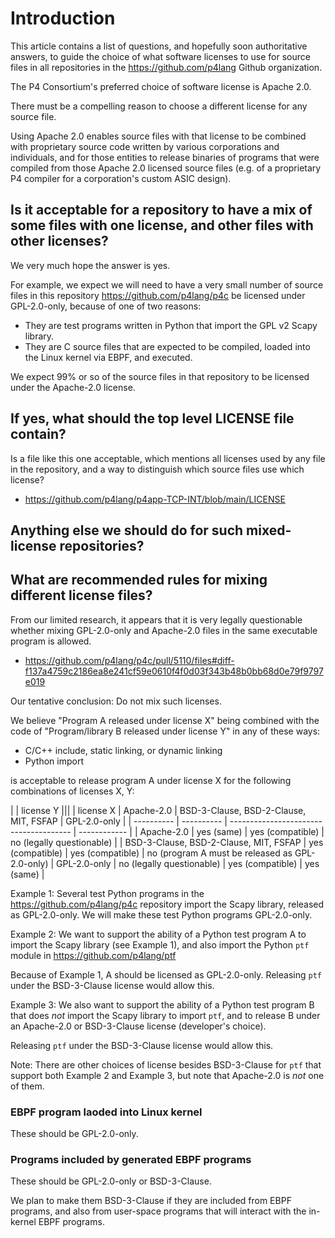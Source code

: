 # Introduction

This article contains a list of questions, and hopefully soon
authoritative answers, to guide the choice of what software licenses
to use for source files in all repositories in the
https://github.com/p4lang Github organization.

The P4 Consortium's preferred choice of software license is Apache
2.0.

There must be a compelling reason to choose a different license for
any source file.

Using Apache 2.0 enables source files with that license to be combined
with proprietary source code written by various corporations and
individuals, and for those entities to release binaries of programs
that were compiled from those Apache 2.0 licensed source files
(e.g. of a proprietary P4 compiler for a corporation's custom ASIC
design).


## Is it acceptable for a repository to have a mix of some files with one license, and other files with other licenses?

We very much hope the answer is yes.

For example, we expect we will need to have a very small number of
source files in this repository https://github.com/p4lang/p4c be
licensed under GPL-2.0-only, because of one of two reasons:

+ They are test programs written in Python that import the GPL v2
  Scapy library.
+ They are C source files that are expected to be compiled, loaded
  into the Linux kernel via EBPF, and executed.

We expect 99% or so of the source files in that repository to be
licensed under the Apache-2.0 license.


## If yes, what should the top level LICENSE file contain?

Is a file like this one acceptable, which mentions all licenses used
by any file in the repository, and a way to distinguish which source
files use which license?

+ https://github.com/p4lang/p4app-TCP-INT/blob/main/LICENSE


## Anything else we should do for such mixed-license repositories?


## What are recommended rules for mixing different license files?

From our limited research, it appears that it is very legally
questionable whether mixing GPL-2.0-only and Apache-2.0 files in the
same executable program is allowed.

+ https://github.com/p4lang/p4c/pull/5110/files#diff-f137a4759c2186ea8e241cf59e0610f4f0d03f343b48b0bb68d0e79f9797e019

Our tentative conclusion: Do not mix such licenses.

We believe "Program A released under license X" being combined with the code of "Program/library B released under license Y" in any of these ways:

+ C/C++ include, static linking, or dynamic linking
+ Python import

is acceptable to release program A under license X for the following
combinations of licenses X, Y:


|            | license Y |||
| license X  | Apache-2.0 | BSD-3-Clause, BSD-2-Clause, MIT, FSFAP | GPL-2.0-only |
| ---------- | ---------- | -------------------------------------- | ------------ |
| Apache-2.0 | yes (same) | yes (compatible)                       | no (legally questionable) |
| BSD-3-Clause, BSD-2-Clause, MIT, FSFAP | yes (compatible) | yes (compatible) | no (program A must be released as GPL-2.0-only)
| GPL-2.0-only | no (legally questionable) | yes (compatible)      | yes (same) |

Example 1: Several test Python programs in the
https://github.com/p4lang/p4c repository import the Scapy library,
released as GPL-2.0-only.  We will make these test Python programs
GPL-2.0-only.

Example 2: We want to support the ability of a Python test program A
to import the Scapy library (see Example 1), and also import the
Python `ptf` module in https://github.com/p4lang/ptf

Because of Example 1, A should be licensed as GPL-2.0-only.  Releasing
`ptf` under the BSD-3-Clause license would allow this.

Example 3: We also want to support the ability of a Python test
program B that does _not_ import the Scapy library to import `ptf`,
and to release B under an Apache-2.0 or BSD-3-Clause license
(developer's choice).

Releasing `ptf` under the BSD-3-Clause license would allow this.

Note: There are other choices of license besides BSD-3-Clause for
`ptf` that support both Example 2 and Example 3, but note that
Apache-2.0 is _not_ one of them.


### EBPF program laoded into Linux kernel

These should be GPL-2.0-only.


### Programs included by generated EBPF programs

These should be GPL-2.0-only or BSD-3-Clause.

We plan to make them BSD-3-Clause if they are included from EBPF
programs, and also from user-space programs that will interact with
the in-kernel EBPF programs.
